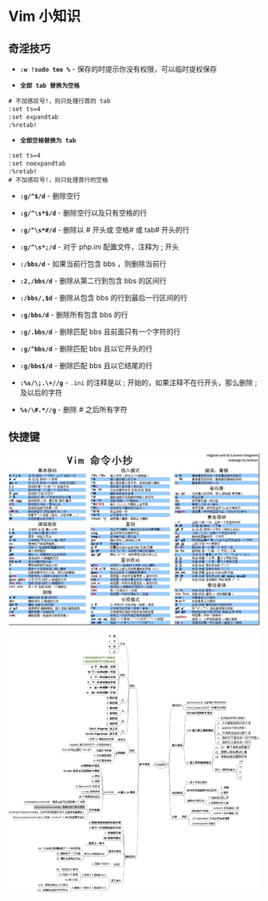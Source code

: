 # Vim 小知识

## 奇淫技巧

* **`:w !sudo tee %`** - 保存的时提示你没有权限，可以临时提权保存

* **`全部 tab 替换为空格`**
```
# 不加感叹号!，则只处理行首的 tab
:set ts=4
:set expandtab 
:%retab!
```

* **`全部空格替换为 tab`**
```
:set ts=4
:set noexpandtab
:%retab!
# 不加感叹号!，则只处理首行的空格
```

* **`:g/^$/d`** - 删除空行

* **`:g/^\s*$/d`** - 删除空行以及只有空格的行

* **`:g/^\s*#/d`** - 删除以 # 开头或 空格# 或 tab# 开头的行

* **`:g/^\s*;/d`** - 对于 php.ini 配置文件，注释为 ; 开头

* **`:/bbs/d`** - 如果当前行包含 bbs ，则删除当前行

* **`:2,/bbs/d`** - 删除从第二行到包含 bbs 的区间行

* **`:/bbs/,$d`** - 删除从包含 bbs 的行到最后一行区间的行

* **`:g/bbs/d`** - 删除所有包含 bbs 的行

* **`:g/.bbs/d`** - 删除匹配 bbs 且前面只有一个字符的行

* **`:g/^bbs/d`** - 删除匹配 bbs 且以它开头的行

* **`:g/bbs$/d`** - 删除匹配 bbs 且以它结尾的行

* **`:%s/\;.\+//g`** - `.ini` 的注释是以 ; 开始的，如果注释不在行开头，那么删除 ; 及以后的字符

* **`%s/\#.*//g`** - 删除 # 之后所有字符

## 快捷键

![](images/vim_s1.jpg)

![](images/vim_s2.jpg)


